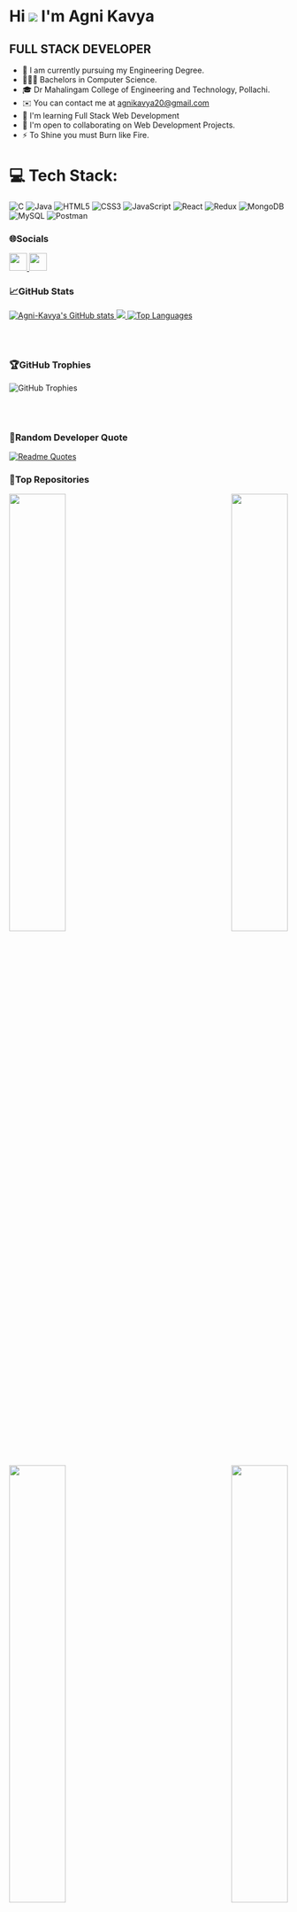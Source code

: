 # Hi ![](https://user-images.githubusercontent.com/18350557/176309783-0785949b-9127-417c-8b55-ab5a4333674e.gif) I'm Agni Kavya
## FULL STACK DEVELOPER
* 🔭 I am currently pursuing my Engineering Degree.
* 👩🏻‍🎓 Bachelors in Computer Science.
* 🎓 Dr Mahalingam College of Engineering and Technology, Pollachi.
* ✉️ You can contact me at [agnikavya20@gmail.com](mailto:agnikavya20@gmail.com)
* 🧠 I'm learning Full Stack Web Development
* 🤝 I'm open to collaborating on Web Development Projects.
* ⚡ To Shine you must Burn like Fire.

# 💻 Tech Stack:

![C](https://img.shields.io/badge/c-%2300599C.svg?style=for-the-badge&logo=c&logoColor=white)
![Java](https://img.shields.io/badge/java-%23ED8B00.svg?style=for-the-badge&logo=openjdk&logoColor=white)
![HTML5](https://img.shields.io/badge/html5-%23E34F26.svg?style=for-the-badge&logo=html5&logoColor=white)
![CSS3](https://img.shields.io/badge/css3-%231572B6.svg?style=for-the-badge&logo=css3&logoColor=white)
![JavaScript](https://img.shields.io/badge/javascript-%23323330.svg?style=for-the-badge&logo=javascript&logoColor=%23F7DF1E)
![React](https://img.shields.io/badge/react-%2320232a.svg?style=for-the-badge&logo=react&logoColor=%2361DAFB)
![Redux](https://img.shields.io/badge/redux-%23593d88.svg?style=for-the-badge&logo=redux&logoColor=white)
![MongoDB](https://img.shields.io/badge/MongoDB-%234ea94b.svg?style=for-the-badge&logo=mongodb&logoColor=white)
![MySQL](https://img.shields.io/badge/mysql-%2300000f.svg?style=for-the-badge&logo=mysql&logoColor=white)
![Postman](https://img.shields.io/badge/Postman-FF6C37?style=for-the-badge&logo=postman&logoColor=white)

###  🌐Socials
<p align="left">
  <a href="https://www.github.com/Agni-Kavya" target="_blank" rel="noreferrer">
    <img src="https://raw.githubusercontent.com/danielcranney/readme-generator/main/public/icons/socials/github.svg" width="32" height="32" />
  </a>
  <a href="https://www.linkedin.com/in/agni-kavya-684478248/" target="_blank" rel="noreferrer">
    <img src="https://raw.githubusercontent.com/danielcranney/readme-generator/main/public/icons/socials/linkedin.svg" width="32" height="32" />
  </a>
</p>

### 📈GitHub Stats

<a href="http://www.github.com/Agni-Kavya">
  <img src="https://github-readme-stats.vercel.app/api?username=Agni-Kavya&show_icons=true&hide=&count_private=true&title_color=0891b2&text_color=ffffff&icon_color=0891b2&bg_color=1c1917&hide_border=true&show_icons=true" alt="Agni-Kavya's GitHub stats" />
</a>

<a href="http://www.github.com/Agni-Kavya">
  <img src="https://github-readme-streak-stats.herokuapp.com/?user=Agni-Kavya&stroke=ffffff&background=1c1917&ring=0891b2&fire=0891b2&currStreakNum=ffffff&currStreakLabel=0891b2&sideNums=ffffff&sideLabels=ffffff&dates=ffffff&hide_border=true" />
</a>

<a href="https://github.com/Agni-Kavya" align="left">
  <img src="https://github-readme-stats.vercel.app/api/top-langs/?username=Agni-Kavya&langs_count=10&title_color=0891b2&text_color=ffffff&icon_color=0891b2&bg_color=1c1917&hide_border=true&locale=en&custom_title=Top%20%Languages" alt="Top Languages" />
</a>

<br /><br />
###  🏆GitHub Trophies 
![GitHub Trophies](https://github-profile-trophy.vercel.app/?username=Agni-Kavya&theme=onedark&column=7)

<br/><br/>

### 💬Random Developer Quote

[![Readme Quotes](https://quotes-github-readme.vercel.app/api?type=horizontal&theme=dark&quote=The%20best%20error%20message%20is%20the%20one%20that%20never%20shows%20up.&author=Thomas%20Fuchs&border=true)](https://github.com/piyushsuthar/github-readme-quotes)

### 🚀Top Repositories

<div width="100%" align="center">
  <a href="https://github.com/Agni-Kavya/Todo-BookApplication" align="left">
    <img align="left" width="45%" src="https://github-readme-stats.vercel.app/api/pin/?username=Agni-Kavya&repo=Todo-BookApplication&title_color=0891b2&text_color=ffffff&icon_color=0891b2&bg_color=1c1917&hide_border=true&locale=en" />
  </a>
  <a href="https://github.com/Agni-Kavya/Socialmedia-MERN" align="right">
    <img align="right" width="45%" src="https://github-readme-stats.vercel.app/api/pin/?username=Agni-Kavya&repo=Socialmedia-MERN&title_color=0891b2&text_color=ffffff&icon_color=0891b2&bg_color=1c1917&hide_border=true&locale=en" />
  </a>
</div>
<br /><br />

<div width="100%" align="center">
  <a href="https://github.com/Agni-Kavya/JavaScript-TodoList" align="left">
    <img align="left" width="45%" src="https://github-readme-stats.vercel.app/api/pin/?username=Agni-Kavya&repo=JavaScript-TodoList&title_color=0891b2&text_color=ffffff&icon_color=0891b2&bg_color=1c1917&hide_border=true&locale=en" />
  </a>
  <a href="https://github.com/Agni-Kavya/Hand-Gesture-Controller" align="right">
    <img align="right" width="45%" src="https://github-readme-stats.vercel.app/api/pin/?username=Agni-Kavya&repo=Hand-Gesture-Controller&title_color=0891b2&text_color=ffffff&icon_color=0891b2&bg_color=1c1917&hide_border=true&locale=en" />
  </a>
</div>
<br /><br />

<div width="100%" align="center">
  <a href="https://github.com/Agni-Kavya/ReduxToolkit-MovieApplication" align="left">
    <img align="left" width="45%" src="https://github-readme-stats.vercel.app/api/pin/?username=Agni-Kavya&repo=ReduxToolkit-MovieApplication&title_color=0891b2&text_color=ffffff&icon_color=0891b2&bg_color=1c1917&hide_border=true&locale=en" />
  </a>
  <a href="https://github.com/Agni-Kavya/Todolist-MERN" align="right">
    <img align="right" width="45%" src="https://github-readme-stats.vercel.app/api/pin/?username=Agni-Kavya&repo=Todolist-MERN&title_color=0891b2&text_color=ffffff&icon_color=0891b2&bg_color=1c1917&hide_border=true&locale=en" />
  </a>
</div>
<br /><br/>
<br>
</br>




